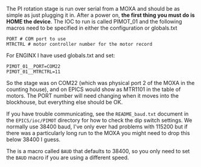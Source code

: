 The PI rotation stage is run over serial from a MOXA and should be as simple as just plugging it in. After a power on, **the first thing you must do is HOME the device**. The IOC to run is called PIMOT_01 and the following macros need to be specified in either the configuration or globals.txt  

```
PORT # COM port to use
MTRCTRL # motor controller number for the motor record
```

For ENGINX I have used globals.txt and set:

```
PIMOT_01__PORT=COM22
PIMOT_01__MTRCTRL=11
```

So the stage was on COM22 (which was physical port 2 of the MOXA in the counting house), and on EPICS would show as MTR1101 in the table of motors. The PORT number will need changing when it moves into the blockhouse, but everything else should be OK. 

If you have trouble communicating, see the `README_baud.txt` document in the `EPICS/ioc/PIMOT` directory for how to check the dip switch settings. We normally use 38400 baud, I've only ever had problems with 115200 but if there was a particularly long run to the MOXA you might need to drop this below 38400 I guess.

The is a macro called `BAUD` that defaults to 38400, so you only need to set the `BAUD` macro if you are using a different speed. 
 
